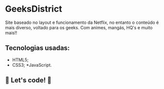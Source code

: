 # GeeksDistrict
Site baseado no layout e funcionamento da Netflix, no entanto o conteúdo é mais diverso, voltado para os geeks. Com animes, mangás, HQ's e muito mais!!

## Tecnologias usadas:
* HTML5;
* CSS3;
*JavaScript.

## 🚀 Let's code! 🚀
